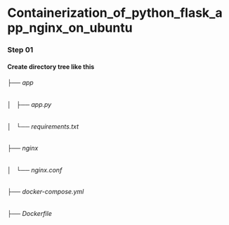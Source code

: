 # Containerization_of_python_flask_app_nginx_on_ubuntu
### Step 01
#### Create directory tree like this
###### ├── app 
###### │   ├── app.py
###### │   └── requirements.txt
###### ├── nginx
###### │   └── nginx.conf
###### ├── docker-compose.yml
###### ├── Dockerfile

